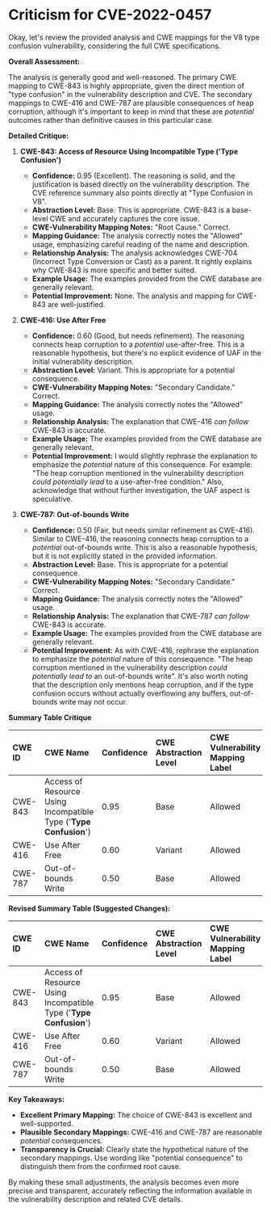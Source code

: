 # Criticism for CVE-2022-0457

Okay, let's review the provided analysis and CWE mappings for the V8 type confusion vulnerability, considering the full CWE specifications.

**Overall Assessment:**

The analysis is generally good and well-reasoned.  The primary CWE mapping to CWE-843 is highly appropriate, given the direct mention of "type confusion" in the vulnerability description and CVE. The secondary mappings to CWE-416 and CWE-787 are plausible consequences of heap corruption, although it's important to keep in mind that these are *potential* outcomes rather than definitive causes in this particular case.

**Detailed Critique:**

1.  **CWE-843: Access of Resource Using Incompatible Type ('Type Confusion')**

    *   **Confidence:** 0.95 (Excellent). The reasoning is solid, and the justification is based directly on the vulnerability description. The CVE reference summary also points directly at "Type Confusion in V8".
    *   **Abstraction Level:** Base. This is appropriate. CWE-843 is a base-level CWE and accurately captures the core issue.
    *   **CWE-Vulnerability Mapping Notes:** "Root Cause." Correct.
    *   **Mapping Guidance:** The analysis correctly notes the "Allowed" usage, emphasizing careful reading of the name and description.
    *   **Relationship Analysis:** The analysis acknowledges CWE-704 (Incorrect Type Conversion or Cast) as a parent. It rightly explains why CWE-843 is more specific and better suited.
    *   **Example Usage:** The examples provided from the CWE database are generally relevant.
    *   **Potential Improvement:** None. The analysis and mapping for CWE-843 are well-justified.

2.  **CWE-416: Use After Free**

    *   **Confidence:** 0.60 (Good, but needs refinement). The reasoning connects heap corruption to a *potential* use-after-free. This is a reasonable hypothesis, but there's no explicit evidence of UAF in the initial vulnerability description.
    *   **Abstraction Level:** Variant. This is appropriate for a potential consequence.
    *   **CWE-Vulnerability Mapping Notes:** "Secondary Candidate." Correct.
    *   **Mapping Guidance:** The analysis correctly notes the "Allowed" usage.
    *   **Relationship Analysis:** The explanation that CWE-416 *can follow* CWE-843 is accurate.
    *    **Example Usage:** The examples provided from the CWE database are generally relevant.
    *   **Potential Improvement:** I would slightly rephrase the explanation to emphasize the *potential* nature of this consequence.  For example: "The heap corruption mentioned in the vulnerability description *could potentially lead* to a use-after-free condition."  Also, acknowledge that without further investigation, the UAF aspect is speculative.

3.  **CWE-787: Out-of-bounds Write**

    *   **Confidence:** 0.50 (Fair, but needs similar refinement as CWE-416). Similar to CWE-416, the reasoning connects heap corruption to a *potential* out-of-bounds write. This is also a reasonable hypothesis, but it is not explicitly stated in the provided information.
    *   **Abstraction Level:** Base. This is appropriate for a potential consequence.
    *   **CWE-Vulnerability Mapping Notes:** "Secondary Candidate." Correct.
    *   **Mapping Guidance:** The analysis correctly notes the "Allowed" usage.
    *   **Relationship Analysis:** The explanation that CWE-787 *can follow* CWE-843 is accurate.
    *    **Example Usage:** The examples provided from the CWE database are generally relevant.
    *   **Potential Improvement:** As with CWE-416, rephrase the explanation to emphasize the *potential* nature of this consequence. "The heap corruption mentioned in the vulnerability description *could potentially lead to* an out-of-bounds write". It's also worth noting that the description only mentions heap corruption, and if the type confusion occurs without actually overflowing any buffers, out-of-bounds write may not occur.

**Summary Table Critique**

| CWE ID  | CWE Name                                                                | Confidence | CWE Abstraction Level | CWE Vulnerability Mapping Label | CWE-Vulnerability Mapping Notes |
| :-------- | :---------------------------------------------------------------------- | :--------- | :-------------------- | :------------------------------ | :------------------------------ |
| CWE-843 | Access of Resource Using Incompatible Type ('**Type Confusion**') | 0.95       | Base                  | Allowed                         | Root Cause                      |
| CWE-416 | Use After Free | 0.60       | Variant                  | Allowed                         | Secondary Candidate                      |
| CWE-787 | Out-of-bounds Write | 0.50       | Base                  | Allowed                         | Secondary Candidate                      |

**Revised Summary Table (Suggested Changes):**

| CWE ID  | CWE Name                                                                | Confidence | CWE Abstraction Level | CWE Vulnerability Mapping Label | CWE-Vulnerability Mapping Notes |
| :-------- | :---------------------------------------------------------------------- | :--------- | :-------------------- | :------------------------------ | :------------------------------ |
| CWE-843 | Access of Resource Using Incompatible Type ('**Type Confusion**') | 0.95       | Base                  | Allowed                         | Root Cause                      |
| CWE-416 | Use After Free | 0.60       | Variant                  | Allowed                         | Potential Consequence                      |
| CWE-787 | Out-of-bounds Write | 0.50       | Base                  | Allowed                         | Potential Consequence                      |

**Key Takeaways:**

*   **Excellent Primary Mapping:** The choice of CWE-843 is excellent and well-supported.
*   **Plausible Secondary Mappings:** CWE-416 and CWE-787 are reasonable *potential* consequences.
*   **Transparency is Crucial:** Clearly state the hypothetical nature of the secondary mappings. Use wording like "potential consequence" to distinguish them from the confirmed root cause.

By making these small adjustments, the analysis becomes even more precise and transparent, accurately reflecting the information available in the vulnerability description and related CVE details.
